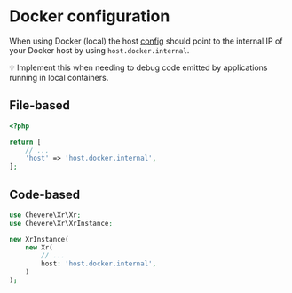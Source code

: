 # Docker configuration

When using Docker (local) the host [config](README.md) should point to the internal IP of your Docker host by using `host.docker.internal`.

💡 Implement this when needing to debug code emitted by applications running in local containers.

## File-based

```php
<?php

return [
    // ...
    'host' => 'host.docker.internal',
];
```

## Code-based

```php
use Chevere\Xr\Xr;
use Chevere\Xr\XrInstance;

new XrInstance(
    new Xr(
        // ...
        host: 'host.docker.internal',
    )
);
```
